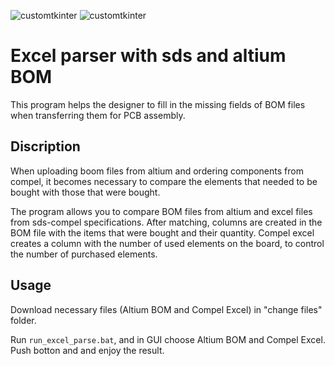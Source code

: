 ![customtkinter](https://img.shields.io/badge/python-3.11.3-blue)
![customtkinter](https://img.shields.io/badge/customtkinter-5.2.0-blue)


# Excel parser with sds and altium BOM
This program helps the designer to fill in the missing fields of BOM files when transferring them for PCB assembly.

## Discription
When uploading boom files from altium and ordering components from compel, it becomes necessary to compare the elements that needed to be bought with those that were bought.

The program allows you to compare BOM files from altium and excel files from sds-compel specifications. After matching, columns are created in the BOM file with the items that were bought and their quantity. Compel excel creates a column with the number of used elements on the board, to control the number of purchased elements.

## Usage
Download necessary files (Altium BOM and Compel Excel) in "change files" folder.

Run `run_excel_parse.bat`, and in GUI choose Altium BOM and Compel Excel. Push botton and and enjoy the result.
